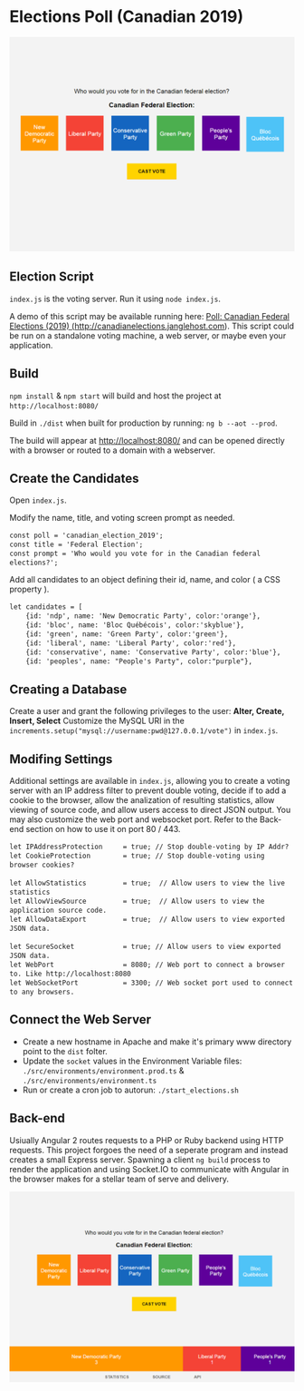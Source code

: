 # Elections Poll (Canadian 2019)

![N|Solid](https://raw.githubusercontent.com/bentbot/increments/master/screenshots/canadian_poll.png)

## Election Script

`index.js` is the voting server. 
Run it using `node index.js`.

A demo of this script may be available running here: <a href="http://canadianelections.janglehost.com/" target="_blank">Poll: Canadian Federal Elections (2019) (http://canadianelections.janglehost.com)</a>. This script could be run on a standalone voting machine, a web server, or maybe even your application.

## Build

`npm install` & `npm start` will build and host the project at `http://localhost:8080/`
 
Build in `./dist` when built for production by running: `ng b --aot --prod`. 

The build will appear at <a href="http://localhost:8080/">http://localhost:8080/</a> and can be opened directly with a browser or routed to a domain with a webserver.

## Create the Candidates

Open `index.js`.

Modify the name, title, and voting screen prompt as needed.

	const poll = 'canadian_election_2019';
	const title = 'Federal Election';
	const prompt = 'Who would you vote for in the Canadian federal elections?';

Add all candidates to an object defining their id, name, and color ( a CSS property ).

	let candidates = [
		{id: 'ndp', name: 'New Democratic Party', color:'orange'},
		{id: 'bloc', name: 'Bloc Québécois', color:'skyblue'},
		{id: 'green', name: 'Green Party', color:'green'},
		{id: 'liberal', name: 'Liberal Party', color:'red'},
		{id: 'conservative', name: 'Conservative Party', color:'blue'},
		{id: 'peoples', name: "People's Party", color:"purple"},

## Creating a Database

Create a user and grant the following privileges to the user: **Alter, Create, Insert, Select**
Customize the MySQL URI in the `increments.setup("mysql://username:pwd@127.0.0.1/vote")` in `index.js`.

## Modifing Settings

Additional settings are available in `index.js`, allowing you to create a voting server with an IP address filter to prevent double voting, decide if to add a cookie to the browser, allow the analization of resulting statistics, allow viewing of source code, and allow users access to direct JSON output. You may also customize the web port and websocket port. Refer to the Back-end section on how to use it on port 80 / 443.
	
	let IPAddressProtection 	= true; // Stop double-voting by IP Addr?
	let CookieProtection 		= true; // Stop double-voting using browser cookies?
	
	let AllowStatistics			= true;  // Allow users to view the live statistics
	let AllowViewSource			= true;  // Allow users to view the application source code.
	let AllowDataExport			= true;	 // Allow users to view exported JSON data.

	let SecureSocket			= true; // Allow users to view exported JSON data.
	let WebPort 				= 8080; // Web port to connect a browser to. Like http://localhost:8080
	let WebSocketPort			= 3300; // Web socket port used to connect to any browsers.

## Connect the Web Server

 - Create a new hostname in Apache and make it's primary www directory point to the `dist` folter. 
 - Update the `socket` values in the Environment Variable files: `./src/environments/environment.prod.ts` & `./src/environments/environment.ts`
 - Run or create a cron job to autorun: `./start_elections.sh`

## Back-end

Usiually Angular 2 routes requests to a PHP or Ruby backend using HTTP requests. This project forgoes the need of a seperate program and instead creates a small Express server. Spawning a client `ng build` process to render the application and using Socket.IO to communicate with Angular in the browser makes for a stellar team of serve and delivery.

![N|Solid](https://raw.githubusercontent.com/bentbot/increments/master/screenshots/canadian_poll_results.png)
